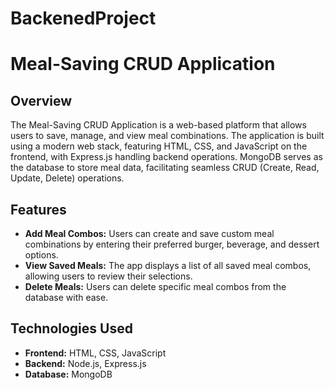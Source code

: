 # BackenedProject
# Meal-Saving CRUD Application

## Overview

The Meal-Saving CRUD Application is a web-based platform that allows users to save, manage, and view meal combinations. The application is built using a modern web stack, featuring HTML, CSS, and JavaScript on the frontend, with Express.js handling backend operations. MongoDB serves as the database to store meal data, facilitating seamless CRUD (Create, Read, Update, Delete) operations.

## Features

- **Add Meal Combos:** Users can create and save custom meal combinations by entering their preferred burger, beverage, and dessert options.
- **View Saved Meals:** The app displays a list of all saved meal combos, allowing users to review their selections.
- **Delete Meals:** Users can delete specific meal combos from the database with ease.

## Technologies Used

- **Frontend:** HTML, CSS, JavaScript
- **Backend:** Node.js, Express.js
- **Database:** MongoDB




